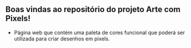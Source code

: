 ## Boas vindas ao repositório do projeto Arte com Pixels!

- Página web que contém uma paleta de cores funcional que poderá ser utilizada para criar desenhos em pixels.
